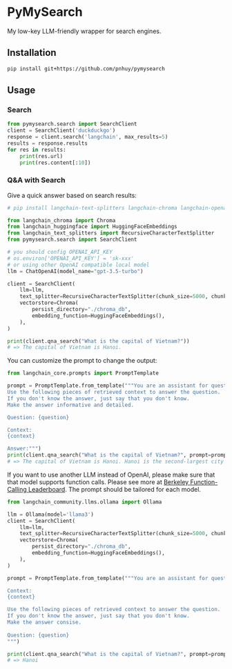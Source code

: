 # PyMySearch

My low-key LLM-friendly wrapper for search engines.

## Installation
```bash
pip install git+https://github.com/pnhuy/pymysearch
```

## Usage

### Search

```python
from pymysearch.search import SearchClient
client = SearchClient('duckduckgo')
response = client.search('langchain', max_results=5)
results = response.results
for res in results:
    print(res.url)
    print(res.content[:10])
```

### Q&A with Search

Give a quick answer based on search results:

```python
# pip install langchain-text-splitters langchain-chroma langchain-openai langchain-huggingface

from langchain_chroma import Chroma
from langchain_huggingface import HuggingFaceEmbeddings
from langchain_text_splitters import RecursiveCharacterTextSplitter
from pymysearch.search import SearchClient

# you should config OPENAI_API_KEY
# os.environ['OPENAI_API_KEY'] = 'sk-xxx'
# or using other OpenAI compatible local model
llm = ChatOpenAI(model_name="gpt-3.5-turbo")

client = SearchClient(
    llm=llm,
    text_splitter=RecursiveCharacterTextSplitter(chunk_size=5000, chunk_overlap=500),
    vectorstore=Chroma(
        persist_directory="./chroma_db",
        embedding_function=HuggingFaceEmbeddings(),
    ),
)

print(client.qna_search("What is the capital of Vietnam?"))
# => The capital of Vietnam is Hanoi.
```

You can customize the prompt to change the output:

```python
from langchain_core.prompts import PromptTemplate

prompt = PromptTemplate.from_template("""You are an assistant for question-answering tasks.
Use the following pieces of retrieved context to answer the question.
If you don't know the answer, just say that you don't know.
Make the answer informative and detailed.

Question: {question}

Context:
{context}

Answer:""")
print(client.qna_search("What is the capital of Vietnam?", prompt=prompt))
# => The capital of Vietnam is Hanoi. Hanoi is the second-largest city in Vietnam by population...
```

If you want to use another LLM instead of OpenAI, please make sure that that model supports function calls.
Please see more at [Berkeley Function-Calling Leaderboard](https://gorilla.cs.berkeley.edu/leaderboard.html).
The prompt should be tailored for each model.

```python
from langchain_community.llms.ollama import Ollama

llm = Ollama(model='llama3')
client = SearchClient(
    llm=llm,
    text_splitter=RecursiveCharacterTextSplitter(chunk_size=5000, chunk_overlap=500),
    vectorstore=Chroma(
        persist_directory="./chroma_db",
        embedding_function=HuggingFaceEmbeddings(),
    ),
)

prompt = PromptTemplate.from_template("""You are an assistant for question-answering tasks.

Context:
{context}

Use the following pieces of retrieved context to answer the question.
If you don't know the answer, just say that you don't know.
Make the answer consise.
                                      
Question: {question}
""")

print(client.qna_search("What is the capital of Vietnam?", prompt=prompt))
# => Hanoi
```